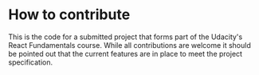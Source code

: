 # How to contribute

This is the code for a submitted project that forms part of the Udacity's React Fundamentals course. While all contributions are welcome it should be pointed out that the current features are in place to meet the project specification.
